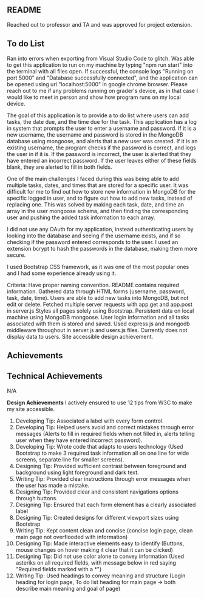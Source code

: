 ## README

Reached out to professor and TA and was approved for project extension.

## To do List
Ran into errors when exporting from Visual Studio Code to glitch. Was able to get this application to run on my machine by typing "npm run start" into the terminal with all files open. If successful, the console logs "Running on port 5000" and "Database successfully connected", and the application can be opened using url "localhost:5000" in google chrome browser.
Please reach out to me if any problems running on grader's device, as in that case I would like to meet in person and show how program runs on my local device.

The goal of this application is to provide a to do list where users can add tasks, the date due, and the time due for the task.
This application has a log in system that prompts the user to enter a username and password. If it is a new username, the username and password is stored in the MongoDB database using mongoose, and alerts that a new user was created. If it is an existing username, the program checks if the password is correct, and logs the user in if it is. If the password is incorrect, the user is alerted that they have entered an incorrect password. If the user leaves either of these fields blank, they are alerted to fill in both fields.

One of the main challenges I faced during this was being able to add multiple tasks, dates, and times that are stored for a specific user. It was difficult for me to find out how to store new information in MongoDB for the specific logged in user, and to figure out how to add new tasks, instead of replacing one. This was solved by making each task, date, and time an array in the user mongoose schema, and then finding the corresponding user and pushing the added task information to each array.

I did not use any OAuth for my application, instead authenticating users by looking into the database and seeing if the username exists, and if so checking if the password entered corresponds to the user. I used an extension bcrypt to hash the passwords in the database, making them more secure.

I used Bootstrap CSS framework, as it was one of the most popular ones and I had some experience already using it. 

Criteria:
Have proper naming convention.
README contains required information.
Gathered data through HTML forms (username, password, task, date, time).
Users are able to add new tasks into MongoDB, but not edit or delete.
Fetched multiple server requests with app.get and app.post in server.js
Styles all pages solely using Bootstrap.
Persistent data on local machine using MongoDB mongoose. User login information and all tasks associated with them is stored and saved.
Used express js and mongodb middleware throughout in server.js and users.js files.
Currently does not display data to users.
Site accessible design achievement.


## Achievements

## Technical Achievements
N/A

**Design Achievements**
I actively ensured to use 12 tips from W3C to make my site accessible.
1. Developing Tip: Associated a label with every form control.
2. Developing Tip: Helped users avoid and correct mistakes through error messages (Alerts to fill in required fields when not filled in, alerts telling user when they have entered incorrect password).
3. Developing Tip: Wrote code that adapts to users technology (Used Bootstrap to make 3 required task information all on one line for wide screens, separate line for smaller screens).
4. Designing Tip: Provided sufficient contrast between foreground and background using light foreground and dark text.
5. Writing Tip: Provided clear instructions through error messages when the user has made a mistake.
6. Designing Tip: Provided clear and consistent navigations options through buttons.
7. Designing Tip: Ensured that each form element has a clearly associated label
8. Designing Tip: Created designs for different viewport sizes using Bootstrap
9. Writing Tip: Kept content clean and concise (concise login page, clean main page not overflooded with information)
10. Designing Tip: Made interactive elements easy to identify (Buttons, mouse changes on hover making it clear that it can be clicked)
11. Designing Tip: Did not use color alone to convey information (Used asteriks on all required fields, with message below in red saying "Required fields marked with a *")
12. Writing Tip: Used headings to convey meaning and structure (Login heading for login page, To do list heading for main page -> both describe main meaning and goal of page)
